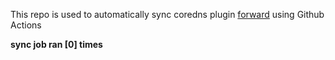 This repo is used to automatically sync coredns plugin [forward](https://github.com/QZLin/forward) using Github Actions

**sync job ran [0] times**

